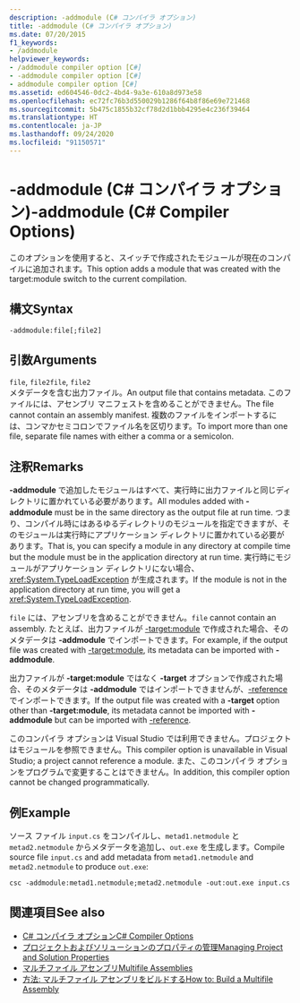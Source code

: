 ```yaml
---
description: -addmodule (C# コンパイラ オプション)
title: -addmodule (C# コンパイラ オプション)
ms.date: 07/20/2015
f1_keywords:
- /addmodule
helpviewer_keywords:
- /addmodule compiler option [C#]
- -addmodule compiler option [C#]
- addmodule compiler option [C#]
ms.assetid: ed604546-0dc2-4bd4-9a3e-610a8d973e58
ms.openlocfilehash: ec72fc76b3d550029b1286f64b8f86e69e721468
ms.sourcegitcommit: 5b475c1855b32cf78d2d1bbb4295e4c236f39464
ms.translationtype: HT
ms.contentlocale: ja-JP
ms.lasthandoff: 09/24/2020
ms.locfileid: "91150571"
---
```

# <a name="-addmodule-c-compiler-options"></a><span data-ttu-id="e56d0-103">-addmodule (C# コンパイラ オプション)</span><span class="sxs-lookup"><span data-stu-id="e56d0-103">-addmodule (C# Compiler Options)</span></span>

<span data-ttu-id="e56d0-104">このオプションを使用すると、スイッチで作成されたモジュールが現在のコンパイルに追加されます。</span><span class="sxs-lookup"><span data-stu-id="e56d0-104">This option adds a module that was created with the target:module switch to the current compilation.</span></span>  
  
## <a name="syntax"></a><span data-ttu-id="e56d0-105">構文</span><span class="sxs-lookup"><span data-stu-id="e56d0-105">Syntax</span></span>  
  
```console  
-addmodule:file[;file2]  
```  
  
## <a name="arguments"></a><span data-ttu-id="e56d0-106">引数</span><span class="sxs-lookup"><span data-stu-id="e56d0-106">Arguments</span></span>  

 <span data-ttu-id="e56d0-107">`file`, `file2`</span><span class="sxs-lookup"><span data-stu-id="e56d0-107">`file`, `file2`</span></span>  
 <span data-ttu-id="e56d0-108">メタデータを含む出力ファイル。</span><span class="sxs-lookup"><span data-stu-id="e56d0-108">An output file that contains metadata.</span></span> <span data-ttu-id="e56d0-109">このファイルには、アセンブリ マニフェストを含めることができません。</span><span class="sxs-lookup"><span data-stu-id="e56d0-109">The file cannot contain an assembly manifest.</span></span> <span data-ttu-id="e56d0-110">複数のファイルをインポートするには、コンマかセミコロンでファイル名を区切ります。</span><span class="sxs-lookup"><span data-stu-id="e56d0-110">To import more than one file, separate file names with either a comma or a semicolon.</span></span>  
  
## <a name="remarks"></a><span data-ttu-id="e56d0-111">注釈</span><span class="sxs-lookup"><span data-stu-id="e56d0-111">Remarks</span></span>  

 <span data-ttu-id="e56d0-112">**-addmodule** で追加したモジュールはすべて、実行時に出力ファイルと同じディレクトリに置かれている必要があります。</span><span class="sxs-lookup"><span data-stu-id="e56d0-112">All modules added with **-addmodule** must be in the same directory as the output file at run time.</span></span> <span data-ttu-id="e56d0-113">つまり、コンパイル時にはあるゆるディレクトリのモジュールを指定できますが、そのモジュールは実行時にアプリケーション ディレクトリに置かれている必要があります。</span><span class="sxs-lookup"><span data-stu-id="e56d0-113">That is, you can specify a module in any directory at compile time but the module must be in the application directory at run time.</span></span> <span data-ttu-id="e56d0-114">実行時にモジュールがアプリケーション ディレクトリにない場合、<xref:System.TypeLoadException> が生成されます。</span><span class="sxs-lookup"><span data-stu-id="e56d0-114">If the module is not in the application directory at run time, you will get a <xref:System.TypeLoadException>.</span></span>  
  
 <span data-ttu-id="e56d0-115">`file` には、アセンブリを含めることができません。</span><span class="sxs-lookup"><span data-stu-id="e56d0-115">`file` cannot contain an assembly.</span></span> <span data-ttu-id="e56d0-116">たとえば、出力ファイルが [-target:module](./target-module-compiler-option.md) で作成された場合、そのメタデータは **-addmodule** でインポートできます。</span><span class="sxs-lookup"><span data-stu-id="e56d0-116">For example, if the output file was created with [-target:module](./target-module-compiler-option.md), its metadata can be imported with **-addmodule**.</span></span>  
  
 <span data-ttu-id="e56d0-117">出力ファイルが **-target:module** ではなく **-target** オプションで作成された場合、そのメタデータは **-addmodule** ではインポートできませんが、[-reference](./reference-compiler-option.md) でインポートできます。</span><span class="sxs-lookup"><span data-stu-id="e56d0-117">If the output file was created with a **-target** option other than **-target:module**, its metadata cannot be imported with **-addmodule** but can be imported with [-reference](./reference-compiler-option.md).</span></span>  
  
 <span data-ttu-id="e56d0-118">このコンパイラ オプションは Visual Studio では利用できません。プロジェクトはモジュールを参照できません。</span><span class="sxs-lookup"><span data-stu-id="e56d0-118">This compiler option is unavailable in Visual Studio; a project cannot reference a module.</span></span> <span data-ttu-id="e56d0-119">また、このコンパイラ オプションをプログラムで変更することはできません。</span><span class="sxs-lookup"><span data-stu-id="e56d0-119">In addition, this compiler option cannot be changed programmatically.</span></span>  
  
## <a name="example"></a><span data-ttu-id="e56d0-120">例</span><span class="sxs-lookup"><span data-stu-id="e56d0-120">Example</span></span>  

 <span data-ttu-id="e56d0-121">ソース ファイル `input.cs` をコンパイルし、`metad1.netmodule` と `metad2.netmodule` からメタデータを追加し、`out.exe` を生成します。</span><span class="sxs-lookup"><span data-stu-id="e56d0-121">Compile source file `input.cs` and add metadata from `metad1.netmodule` and `metad2.netmodule` to produce `out.exe`:</span></span>  
  
```console  
csc -addmodule:metad1.netmodule;metad2.netmodule -out:out.exe input.cs  
```  
  
## <a name="see-also"></a><span data-ttu-id="e56d0-122">関連項目</span><span class="sxs-lookup"><span data-stu-id="e56d0-122">See also</span></span>

- [<span data-ttu-id="e56d0-123">C# コンパイラ オプション</span><span class="sxs-lookup"><span data-stu-id="e56d0-123">C# Compiler Options</span></span>](./index.md)
- [<span data-ttu-id="e56d0-124">プロジェクトおよびソリューションのプロパティの管理</span><span class="sxs-lookup"><span data-stu-id="e56d0-124">Managing Project and Solution Properties</span></span>](/visualstudio/ide/managing-project-and-solution-properties)
- [<span data-ttu-id="e56d0-125">マルチファイル アセンブリ</span><span class="sxs-lookup"><span data-stu-id="e56d0-125">Multifile Assemblies</span></span>](../../../framework/app-domains/multifile-assemblies.md)
- [<span data-ttu-id="e56d0-126">方法: マルチファイル アセンブリをビルドする</span><span class="sxs-lookup"><span data-stu-id="e56d0-126">How to: Build a Multifile Assembly</span></span>](../../../framework/app-domains/build-multifile-assembly.md)
